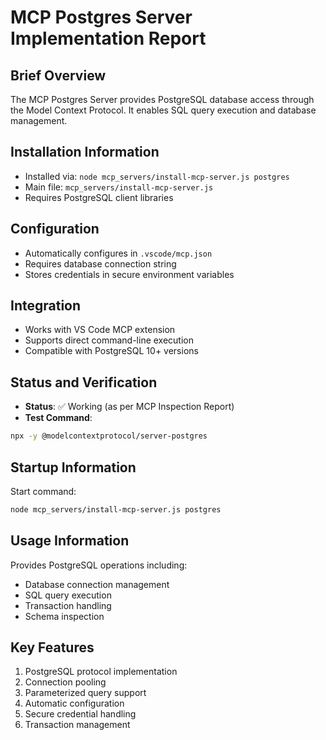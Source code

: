 # MCP Postgres Server Implementation Report

## Brief Overview
The MCP Postgres Server provides PostgreSQL database access through the Model Context Protocol. It enables SQL query execution and database management.

## Installation Information
- Installed via: `node mcp_servers/install-mcp-server.js postgres`
- Main file: `mcp_servers/install-mcp-server.js`
- Requires PostgreSQL client libraries

## Configuration
- Automatically configures in `.vscode/mcp.json`
- Requires database connection string
- Stores credentials in secure environment variables

## Integration
- Works with VS Code MCP extension
- Supports direct command-line execution
- Compatible with PostgreSQL 10+ versions

## Status and Verification
- **Status**: ✅ Working (as per MCP Inspection Report)
- **Test Command**: 
```bash
npx -y @modelcontextprotocol/server-postgres
```

## Startup Information
Start command:
```bash
node mcp_servers/install-mcp-server.js postgres
```

## Usage Information
Provides PostgreSQL operations including:
- Database connection management
- SQL query execution
- Transaction handling
- Schema inspection

## Key Features
1. PostgreSQL protocol implementation
2. Connection pooling
3. Parameterized query support
4. Automatic configuration
5. Secure credential handling
6. Transaction management
